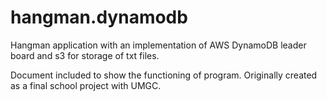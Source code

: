 # hangman.dynamodb
Hangman application with an implementation of AWS DynamoDB leader board and s3 for storage of txt files.

Document included to show the functioning of program.  Originally created as a final school project
with UMGC.  
